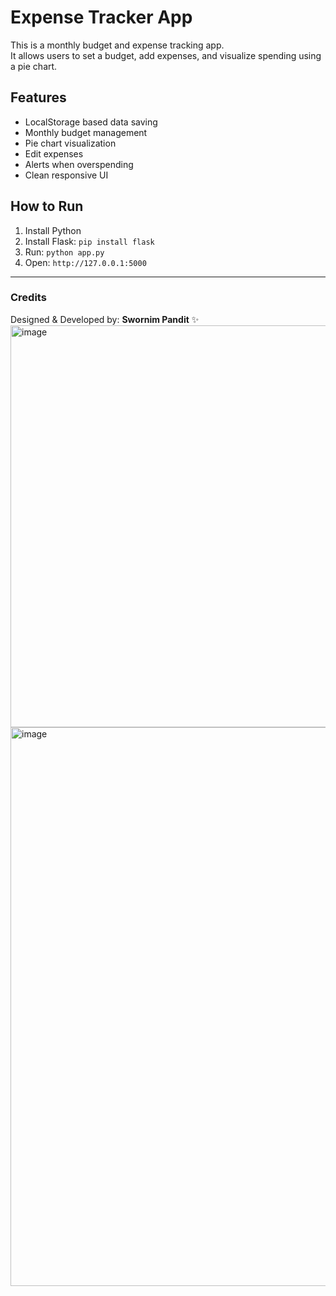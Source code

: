 # Expense Tracker App

This is a monthly budget and expense tracking app.  
It allows users to set a budget, add expenses, and visualize spending using a pie chart.

## Features
- LocalStorage based data saving
- Monthly budget management
- Pie chart visualization
- Edit expenses
- Alerts when overspending
- Clean responsive UI

## How to Run
1. Install Python
2. Install Flask: `pip install flask`
3. Run: `python app.py`
4. Open: `http://127.0.0.1:5000`

---

### Credits
Designed & Developed by: **Swornim Pandit** ✨
<img width="886" height="643" alt="image" src="https://github.com/user-attachments/assets/8319307b-dc06-4748-b9b2-8b8fd1f55c61" />
<img width="1861" height="894" alt="image" src="https://github.com/user-attachments/assets/369f231e-9094-4fc8-a741-1926071c0e7e" />
